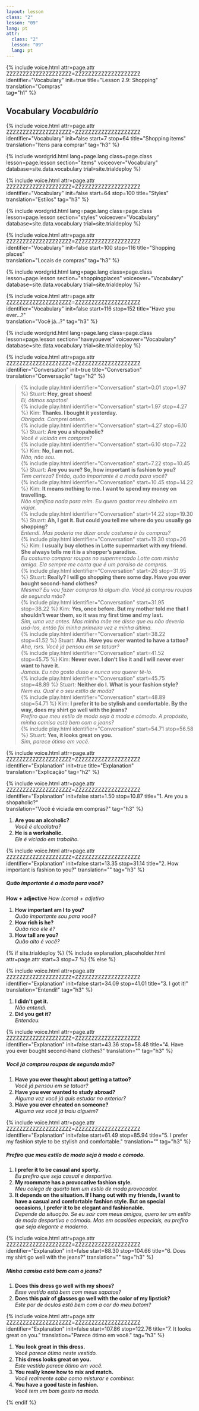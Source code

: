 ```yaml
---
layout: lesson
class: "2"
lesson: "09"
lang: pt
attr:
  class: "2"
  lesson: "09"
  lang: pt
---
```


{%  include voice.html attr=page.attr        ZZZZZZZZZZZZZZZZZZZZ=ZZZZZZZZZZZZZZZZZZZZ
	identifier="Vocabulary"  init=true
	title="Lesson 2.9: Shopping"  
	translation="Compras"      
    tag="h1" %}


## Vocabulary   *Vocabulário*

{%  include voice.html attr=page.attr    ZZZZZZZZZZZZZZZZZZZZ=ZZZZZZZZZZZZZZZZZZZZ
	identifier="Vocabulary"  init=false start=7 stop=64
	title="Shopping items"        
	translation="Itens para comprar"
    tag="h3" %}


{% include wordgrid.html lang=page.lang
		class=page.class 
		lesson=page.lesson 
		section="items"
		voiceover="Vocabulary"
		database=site.data.vocabulary 
		trial=site.trialdeploy %}

{%  include voice.html attr=page.attr    ZZZZZZZZZZZZZZZZZZZZ=ZZZZZZZZZZZZZZZZZZZZ
	identifier="Vocabulary"  init=false start=64 stop=100
	title="Styles"        
	translation="Estilos"
    tag="h3" %}


{% include wordgrid.html lang=page.lang
		class=page.class 
		lesson=page.lesson 
		section="styles"
		voiceover="Vocabulary"
		database=site.data.vocabulary 
		trial=site.trialdeploy %}


{%  include voice.html attr=page.attr    ZZZZZZZZZZZZZZZZZZZZ=ZZZZZZZZZZZZZZZZZZZZ
	identifier="Vocabulary"  init=false start=100 stop=116
	title="Shopping places"        
	translation="Locais de compras"
    tag="h3" %}


{% include wordgrid.html lang=page.lang
		class=page.class 
		lesson=page.lesson 
		section="shoppingplaces"
		voiceover="Vocabulary"
		database=site.data.vocabulary 
		trial=site.trialdeploy %}

{%  include voice.html attr=page.attr    ZZZZZZZZZZZZZZZZZZZZ=ZZZZZZZZZZZZZZZZZZZZ
	identifier="Vocabulary"  init=false start=116 stop=152
	title="Have you ever...?"        
	translation="Você já...?"
    tag="h3" %}

{% include wordgrid.html lang=page.lang
		class=page.class 
		lesson=page.lesson 
		section="haveyouever"
		voiceover="Vocabulary"
		database=site.data.vocabulary 
		trial=site.trialdeploy %}


{%  include voice.html attr=page.attr    ZZZZZZZZZZZZZZZZZZZZ=ZZZZZZZZZZZZZZZZZZZZ
	identifier="Conversation"  init=true
	title="Conversation"        
	translation="Conversação"
    tag="h2" %}


> {% include play.html identifier="Conversation" start=0.01 stop=1.97 %} Stuart: **Hey, great shoes!**  
*Ei, ótimos sapatos!*   
> {% include play.html identifier="Conversation" start=1.97 stop=4.27 %} Kim: **Thanks. I bought it yesterday.**   
*Obrigada. Comprei ontem.*    
> {% include play.html identifier="Conversation" start=4.27 stop=6.10 %} Stuart: **Are you a shopaholic?**   
*Você é viciada em compras?*   
> {% include play.html identifier="Conversation" start=6.10 stop=7.22 %} Kim: **No, I am not.**   
*Não, não sou.*   
> {% include play.html identifier="Conversation" start=7.22 stop=10.45 %} Stuart: **Are you sure? So, how important is fashion to you?**   
*Tem certeza? Então, quão importante é a moda para você?*    
> {% include play.html identifier="Conversation" start=10.45 stop=14.22 %} Kim: **It means nothing to me. I want to spend my money on travelling.**   
*Não significa nada para mim. Eu quero gastar meu dinheiro em viajar.*    
> {% include play.html identifier="Conversation" start=14.22 stop=19.30 %} Stuart: **Ah, I got it. But could you tell me where do you usually go shopping?**    
*Entendi. Mas poderia me dizer onde costuma ir às compras?*    
> {% include play.html identifier="Conversation" start=19.30 stop=26 %} Kim: **I usually buy clothes in Lotte supermarket with my friend. She always tells me it is a shopper’s paradise.**    
*Eu costumo comprar roupas no supermercado Lotte com minha amiga. Ela sempre me conta que é um paraíso de compras.*    
> {% include play.html identifier="Conversation" start=26 stop=31.95 %} Stuart: **Really? I will go shopping there some day. Have you ever bought second-hand clothes?**    
*Mesmo? Eu vou fazer compras lá algum dia. Você já comprou roupas de segunda mão?*    
> {% include play.html identifier="Conversation" start=31.95 stop=38.22 %} Kim: **Yes, once before. But my mother told me that I shouldn’t wear them, so it was my first time and my last.**    
*Sim, uma vez antes. Mas minha mãe me disse que eu não deveria usá-los, então foi minha primeira vez e minha última.*    
> {% include play.html identifier="Conversation" start=38.22 stop=41.52 %} Stuart: **Aha. Have you ever wanted to have a tattoo?**    
*Aha, rsrs. Você já pensou em se tatuar?*    
> {% include play.html identifier="Conversation" start=41.52 stop=45.75 %} Kim: **Never ever. I don’t like it and I will never ever want to have it.**   
*Jamais. Eu não gosto disso e nunca vou querer tê-lo.*    
> {% include play.html identifier="Conversation" start=45.75 stop=48.89 %} Stuart: **Neither do I. What is your fashion style?**    
*Nem eu. Qual é o seu estilo de moda?*    
> {% include play.html identifier="Conversation" start=48.89 stop=54.71 %} Kim: **I prefer it to be stylish and comfortable. By the way, does my shirt go well with the jeans?**    
*Prefiro que meu estilo de moda seja à moda e cómodo. A propósito, minha camisa está bem com o jeans?*    
> {% include play.html identifier="Conversation" start=54.71 stop=56.58 %} Stuart: **Yes, it looks great on you.**  
*Sim, parece ótimo em você.*   


{%  include voice.html attr=page.attr    ZZZZZZZZZZZZZZZZZZZZ=ZZZZZZZZZZZZZZZZZZZZ
	identifier="Explanation"  init=true
	title="Explanation"        
	translation="Explicação"
    tag="h2" %}

{%  include voice.html attr=page.attr    ZZZZZZZZZZZZZZZZZZZZ=ZZZZZZZZZZZZZZZZZZZZ
	identifier="Explanation"  init=false start=1.50 stop=10.87 
	title="1. Are you a shopaholic?"        
	translation="Você é viciada em compras?"
    tag="h3" %}

1. **Are you an alcoholic?**  
*Você é alcoólatra?*   
2. **He is a workaholic.**  
*Ele é viciado em trabalho.*   

{%  include voice.html attr=page.attr    ZZZZZZZZZZZZZZZZZZZZ=ZZZZZZZZZZZZZZZZZZZZ
	identifier="Explanation"  init=false start=13.35 stop=31.14
	title="2. How important is fashion to you?"
	translation=""
    tag="h3" %}
##### *Quão importante é a moda para você?*
**How + adjective**     *How (como) + adjetivo*

1. **How important am I to you?**  
*Quão importante sou para você?*    
2. **How rich is he?**  
*Quão rico ele é?*    
3. **How tall are you?**  
*Quão alto é você?*    

{% if site.trialdeploy %}
	{% include explanation_placeholder.html  attr=page.attr     start=3 stop=7 %}
	{% else %}

{%  include voice.html attr=page.attr    ZZZZZZZZZZZZZZZZZZZZ=ZZZZZZZZZZZZZZZZZZZZ
	identifier="Explanation"  init=false start=34.09 stop=41.01
	title="3. I got it!"
	translation="Entendi!"
    tag="h3" %}

1. **I didn't get it.**  
*Não entendi.*   
2. **Did you get it?**  
*Entendeu.*   

{%  include voice.html attr=page.attr    ZZZZZZZZZZZZZZZZZZZZ=ZZZZZZZZZZZZZZZZZZZZ
	identifier="Explanation"  init=false start=43.36 stop=58.48
	title="4. Have you ever bought second-hand clothes?"
	translation=""
    tag="h3" %}
##### *Você já comprou roupas de segunda mão?*
1. **Have you ever thought about getting a tattoo?**  
*Você já pensou em se tatuar?*   
2. **Have you ever wanted to study abroad?**  
*Alguma vez você já quis estudar no exterior?*   
3. **Have you ever cheated on someone?**   
*Alguma vez você já traiu alguém?*   

{%  include voice.html attr=page.attr    ZZZZZZZZZZZZZZZZZZZZ=ZZZZZZZZZZZZZZZZZZZZ
	identifier="Explanation"  init=false start=61.49 stop=85.94 
	title="5. I prefer my fashion style to be stylish and comfortable."
	translation=""
    tag="h3" %}
##### *Prefiro que meu estilo de moda seja à moda e cómodo.*
1. **I prefer it to be casual and sporty.**  
*Eu prefiro que seja casual e desportivo.*   
2. **My roommate has a provocative fashion style.**  
*Meu colega de quarto tem um estilo de moda provocador.*    
3. **It depends on the situation. If I hang out with my friends, I want to have a casual and comfortable fashion style. But on special occasions, I prefer it to be elegant and fashionable.**  
*Depende da situação. Se eu sair com meus amigos, quero ter um estilo de moda desportivo e cómodo. Mas em ocasiões especiais, eu prefiro que seja elegante e moderno.*   

{%  include voice.html attr=page.attr    ZZZZZZZZZZZZZZZZZZZZ=ZZZZZZZZZZZZZZZZZZZZ
	identifier="Explanation"  init=false  start=88.30 stop=104.66
	title="6. Does my shirt go well with the jeans?"
	translation=""
    tag="h3" %}
##### *Minha camisa está bem com o jeans?*
1. **Does this dress go well with my shoes?**  
*Esse vestido está bem com meus sapatos?*   
2. **Does this pair of glasses go well with the color of my lipstick?**  
*Este par de óculos está bem com a cor do meu batom?*  

{%  include voice.html attr=page.attr    ZZZZZZZZZZZZZZZZZZZZ=ZZZZZZZZZZZZZZZZZZZZ
	identifier="Explanation"  init=false start=107.86 stop=122.76
	title="7. It looks great on you."
	translation="Parece ótimo em você."
    tag="h3" %}

1. **You look great in this dress.**  
*Você parece ótimo neste vestido.*   
2. **This dress looks great on you.**  
*Este vestido parece ótimo em você.*   
3. **You really know how to mix and match.**  
*Você realmente sabe como misturar e combinar.*    
4. **You have a good taste in fashion.**  
*Você tem um bom gosto na moda.*    

{% endif %}